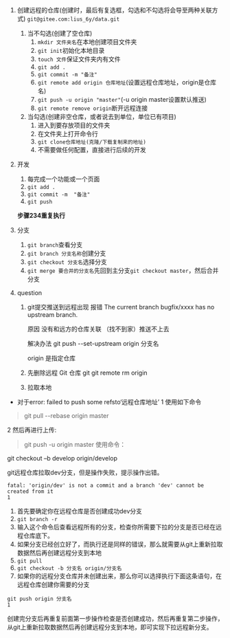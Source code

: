 1. 创建远程的仓库(创建时，最后有复选框，勾选和不勾选将会导至两种关联方式)  `git@gitee.com:lius_6y/data.git`

   1. 当不勾选(创建了空仓库)
      1.  `mkdir 文件夹名`在本地创建项目文件夹
      2. `git init`初始化本地目录
      3. `touch 文件`保证文件夹内有文件
      4. `git add .`
      5. `git commit -m "备注"`
      6. `git remote add origin 仓库地址`(设置远程仓库地址，origin是仓库名)
      7. `git push -u origin "master"`(-u origin master设置默认推送)
      8. `git remote remove origin`断开远程连接
   2. 当勾选(创建非空仓库，或者说去到单位，单位已有项目)
      1. 进入到要存放项目的文件夹
      2. 在文件夹上打开命令行
      3. `git clone仓库地址(克隆/下载复制来的地址)`
      4. 不需要做任何配置，直接进行后续的开发

2. 开发

   1. 每完成一个功能或一个页面
   2. `git add .`
   3. `git commit -m  "备注"`
   4. `git push`

   **步骤234重复执行**

3. 分支

   1. `git branch`查看分支
   2. `git branch 分支名称`创建分支
   3. `git checkout 分支名`选择分支
   4. `git merge 要合并的分支名`先回到主分支`git checkout master`，然后合并分支

4. question

   1. git提交推送到远程出现 报错 The current branch bugfix/xxxx has no upstream branch.

      原因 没有和远方的仓库关联 （找不到家）推送不上去

      解决办法
      git push --set-upstream origin 分支名

      origin 是指定仓库

   2. 先删除远程 Git 仓库
      git git remote rm origin

   3. 拉取本地

- 对于error: failed to push some refsto‘远程仓库地址’
  1 使用如下命令

> git pull --rebase origin master

2 然后再进行上传:

> git push -u origin master
使用命令：

git checkout –b develop origin/develop


git远程仓库拉取dev分支，但是操作失败，提示操作出错。

```
fatal: 'origin/dev' is not a commit and a branch 'dev' cannot be created from it
1
```

1. 首先要确定你在远程仓库是否创建成功dev分支
2. `git branch -r`
3. 输入这个命令后查看远程所有的分支，检查你所需要下拉的分支是否已经在远程仓库底下。
4. 如果分支已经创立好了，而执行还是同样的错误，那么就需要从git上重新拉取数据然后再创建远程分支到本地
5. `git pull`
6. `git checkout -b 分支名 origin/分支名`
7. 如果你的远程分支仓库并未创建出来，那么你可以选择执行下面这条语句，在远程仓库创建你需要的分支

```
git push origin 分支名
1
```

创建完分支后再重复前面第一步操作检查是否创建成功，然后再重复第二步操作，从git上重新拉取数据然后再创建远程分支到本地，即可实现下拉远程新分支。